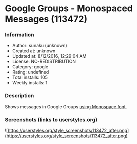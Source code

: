 # Google Groups - Monospaced Messages (113472)

### Information
- Author: sunaku (unknown)
- Created at: unknown
- Updated at: 8/12/2016, 12:29:04 AM
- License: NO-REDISTRIBUTION
- Category: google
- Rating: undefined
- Total installs: 105
- Weekly installs: 1


### Description
Shows messages in Google Groups <a href="https://groups.google.com/forum/#!topic/alt.ascii-art/OupaXige8UU">using Monospace font</a>.


### Screenshots (links to userstyles.org)
![https://userstyles.org/style_screenshots/113472_after.png](https://userstyles.org/style_screenshots/113472_after.png)


